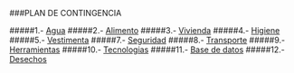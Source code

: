 ###PLAN DE CONTINGENCIA

#####1.- [Agua](agua.md)
#####2.- [Alimento](alimento.md)
#####3.- [Vivienda](vivienda.md)
#####4.- [Higiene](higiene.md)
#####5.- [Vestimenta](vestimenta.md)
#####7.- [Seguridad](seguridad.md)
#####8.- [Transporte](transporte.md)
#####9.- [Herramientas](herramientas.md)
#####10.- [Tecnologias](tecnologias.md)
#####11.- [Base de datos](basededatos.md)
#####12.- [Desechos](desechos.md)
